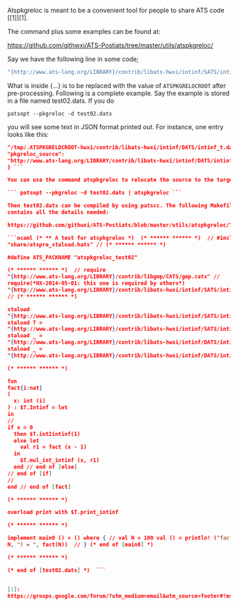 Atspkgreloc is meant to be a convenient tool for people to share ATS code
[\[1\]][1].

The command plus some examples can be found at:

https://github.com/githwxi/ATS-Postiats/tree/master/utils/atspkgreloc/

Say we have the following line in some code;

```ocaml staload T =
"{http://www.ats-lang.org/LIBRARY}/contrib/libats-hwxi/intinf/SATS/intinf_t.sats"
```

What is inside {...} is to be replaced with the value of `ATSPKGRELOCROOT`
after pre-processing.  Following is a complete example. Say the example is
stored in a file named test02.dats. If you do

``` patsopt --pkgreloc -d test02.dats ```

you will see some text in JSON format printed out. For instance, one entry
looks like this:

```json { "pkgreloc_kind": "staload" , "pkgreloc_target":
"/tmp/.ATSPKGRELOCROOT-hwxi/contrib/libats-hwxi/intinf/DATS/intinf_t.dats" ,
"pkgreloc_source":
"http://www.ats-lang.org/LIBRARY/contrib/libats-hwxi/intinf/DATS/intinf_t.dats"
} ```

You can use the command atspkgreloc to relocate the source to the target:

``` patsopt --pkgreloc -d test02.dats | atspkgreloc ```

Then test02.dats can be compiled by using patscc. The following Makefile
contains all the details needed:

https://github.com/githwxi/ATS-Postiats/blob/master/utils/atspkgreloc/TEST/Makefile

```ocaml (* ** A test for atspkgreloc *)  (* ****** ****** *)  // #include
"share/atspre_staload.hats" // (* ****** ****** *)

#define ATS_PACKNAME "atspkgreloc_test02"

(* ****** ****** *)  // require
"{http://www.ats-lang.org/LIBRARY}/contrib/libgmp/CATS/gmp.cats" //
require(*HX-2014-05-01: this one is required by others*)
"{http://www.ats-lang.org/LIBRARY}/contrib/libats-hwxi/intinf/SATS/intinf_vt.sats"
// (* ****** ****** *)

staload
"{http://www.ats-lang.org/LIBRARY}/contrib/libats-hwxi/intinf/SATS/intinf.sats"
staload T =
"{http://www.ats-lang.org/LIBRARY}/contrib/libats-hwxi/intinf/SATS/intinf_t.sats"
staload _ =
"{http://www.ats-lang.org/LIBRARY}/contrib/libats-hwxi/intinf/DATS/intinf_t.dats"
staload _ =
"{http://www.ats-lang.org/LIBRARY}/contrib/libats-hwxi/intinf/DATS/intinf_vt.dats"

(* ****** ****** *)

fun
fact{i:nat}
(
  x: int (i)
) : $T.Intinf = let
in
//
if x = 0
  then $T.int2intinf(1)
  else let
    val r1 = fact (x - 1)
  in
    $T.mul_int_intinf (x, r1)
  end // end of [else]
// end of [if]
//
end // end of [fact]

(* ****** ****** *)

overload print with $T.print_intinf

(* ****** ****** *)

implement main0 () = () where { // val N = 100 val () = println! ("fact(",
N, ") = ", fact(N))  // } (* end of [main0] *)

(* ****** ****** *)

(* end of [test02.dats] *)  ```


[1]:
https://groups.google.com/forum/?utm_medium=email&utm_source=footer#!msg/ats-lang-users/yjYFjH5bskk/BJxhB67owGEJ
